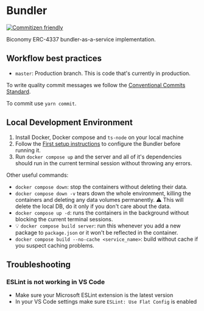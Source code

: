 # Bundler
[![Commitizen friendly](https://img.shields.io/badge/commitizen-friendly-brightgreen.svg)](http://commitizen.github.io/cz-cli/)

Biconomy ERC-4337 bundler-as-a-service implementation.

## Workflow best practices

- `master`: Production branch. This is code that's currently in production.

To write quality commit messages we follow the [Conventional Commits Standard](https://www.conventionalcommits.org/en/v1.0.0/).

To commit use `yarn commit`.

## Local Development Environment

1. Install Docker, Docker compose and `ts-node` on your local machine
2. Follow the [First setup instructions](src/config/CONFIG.md#👶🏻-first-setup-instructions) to configure the Bundler before running it.
3. Run `docker compose up` and the server and all of it's dependencies should run in the current terminal session without throwing any errors.

Other useful commands:

- `docker compose down`: stop the containers without deleting their data.
- `docker compose down -v` tears down the whole environment, killing the containers and deleting any data volumes permanently. ⚠️ This will delete the local DB, do it only if you don't care about the data.
- `docker compose up -d`: runs the containers in the background without blocking the current terminal sessions.
- 💡 `docker compose build server`: run this whenever you add a new package to `package.json` or it won't be reflected in the container.
- `docker compose build --no-cache <service_name>`: build without cache if you suspect caching problems.

## Troubleshooting

### ESLint is not working in VS Code
- Make sure your Microsoft ESLint extension is the latest version
- In your VS Code settings make sure `ESLint: Use Flat Config` is enabled

